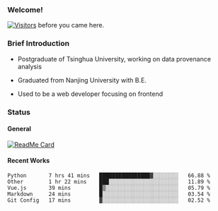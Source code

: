 ### Welcome!

[![Visitors](https://visitor-badge.laobi.icu/badge?page_id=HermitSun.HermitSun)]() before you came here.

### Brief Introduction

- Postgraduate of Tsinghua University, working on data provenance analysis

- Graduated from Nanjing University with B.E.

- Used to be a web developer focusing on frontend

### Status

#### General

[![ReadMe Card](https://github-readme-stats.hermitsun.vercel.app/api?username=HermitSun&count_private=true&show_icons=true)]()

#### Recent Works

<!--START_SECTION:waka-->
```text
Python       7 hrs 41 mins   ████████████████▓░░░░░░░░   66.88 % 
Other        1 hr 22 mins    ███░░░░░░░░░░░░░░░░░░░░░░   11.89 % 
Vue.js       39 mins         █▒░░░░░░░░░░░░░░░░░░░░░░░   05.79 % 
Markdown     24 mins         █░░░░░░░░░░░░░░░░░░░░░░░░   03.54 % 
Git Config   17 mins         ▓░░░░░░░░░░░░░░░░░░░░░░░░   02.52 % 
```
<!--END_SECTION:waka-->
